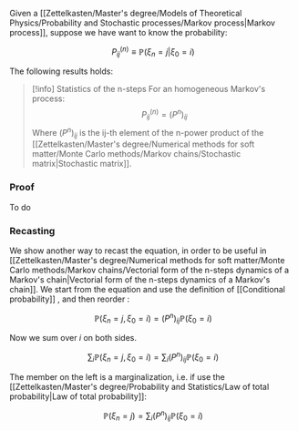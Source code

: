 Given a [[Zettelkasten/Master's degree/Models of Theoretical Physics/Probability and Stochastic processes/Markov process|Markov process]], suppose we have want to know the probability:

$$P_{ij}^{(n)} \equiv \mathbb{P}(\xi_n=j|\xi_0=i) $$

The following results holds:

> [!info] Statistics of the n-steps
> For an homogeneous Markov's process:
> $$ P_{ij}^{(n)} = (P^n)_{ij} $$ 
> Where $(P^n)_{ij}$ is the ij-th element of the n-power product of the [[Zettelkasten/Master's degree/Numerical methods for soft matter/Monte Carlo methods/Markov chains/Stochastic matrix|Stochastic matrix]].

### Proof  

To do


### Recasting 

We show another way to recast the equation, in order to be useful in [[Zettelkasten/Master's degree/Numerical methods for soft matter/Monte Carlo methods/Markov chains/Vectorial form of the n-steps dynamics of a Markov's chain|Vectorial form of the n-steps dynamics of a Markov's chain]].
We start from the equation and use the definition of [[Conditional probability]] , and then reorder :

$$ \mathbb{P}(\xi_n=j,\xi_0=i)=(P^n)_{ij}\mathbb{P}(\xi_0=i) $$

Now we sum over $i$ on both sides.

$$ \sum_i\mathbb{P}(\xi_n=j,\xi_0=i)=\sum_i(P^n)_{ij}\mathbb{P}(\xi_0=i) $$

The member on the left is a marginalization, i.e. if use the [[Zettelkasten/Master's degree/Probability and Statistics/Law of total probability|Law of total probability]]:

$$ \mathbb{P}(\xi_n=j)=\sum_i(P^n)_{ij}\mathbb{P}(\xi_0=i) $$
